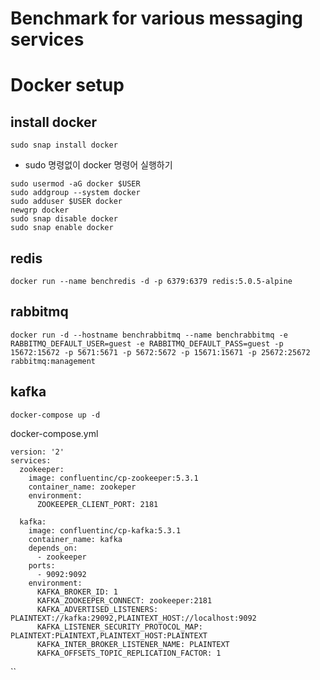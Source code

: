 # Benchmark for various messaging services

# Docker setup

## install docker
```
sudo snap install docker
```
 - sudo 명령없이 docker 명령어 실행하기 
 ```
 sudo usermod -aG docker $USER
 sudo addgroup --system docker
 sudo adduser $USER docker
 newgrp docker
 sudo snap disable docker
 sudo snap enable docker
 ```

## redis
```
docker run --name benchredis -d -p 6379:6379 redis:5.0.5-alpine 
```

## rabbitmq
```
docker run -d --hostname benchrabbitmq --name benchrabbitmq -e RABBITMQ_DEFAULT_USER=guest -e RABBITMQ_DEFAULT_PASS=guest -p 15672:15672 -p 5671:5671 -p 5672:5672 -p 15671:15671 -p 25672:25672 rabbitmq:management
```

## kafka
```
docker-compose up -d
```
docker-compose.yml
```
version: '2'
services:
  zookeeper:
    image: confluentinc/cp-zookeeper:5.3.1
    container_name: zookeper
    environment:
      ZOOKEEPER_CLIENT_PORT: 2181

  kafka:
    image: confluentinc/cp-kafka:5.3.1
    container_name: kafka
    depends_on:
      - zookeeper
    ports:
      - 9092:9092
    environment:
      KAFKA_BROKER_ID: 1
      KAFKA_ZOOKEEPER_CONNECT: zookeeper:2181
      KAFKA_ADVERTISED_LISTENERS: PLAINTEXT://kafka:29092,PLAINTEXT_HOST://localhost:9092
      KAFKA_LISTENER_SECURITY_PROTOCOL_MAP: PLAINTEXT:PLAINTEXT,PLAINTEXT_HOST:PLAINTEXT
      KAFKA_INTER_BROKER_LISTENER_NAME: PLAINTEXT
      KAFKA_OFFSETS_TOPIC_REPLICATION_FACTOR: 1
```

``
